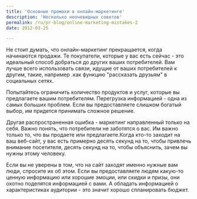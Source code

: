 ```yaml
---
title: 'Основные промахи в онлайн-маркетинге'
description: 'Несколько неочевидных советов'
permalink: /ru/pr-blog/online-marketing-mistakes-2
date: 2012-03-25

---
```


Не стоит думать, что онлайн-маркетинг прекращается, когда начинаются продажи. Те покупатели, которые у вас есть сейчас - это идеальный способ добраться до других ваших потребителей. Вам лучше всего использовать связи, идущие от ваших потребителей к другим, такие, например .как функцию "рассказать друзьям" в социальных сетях.

Попытайтесь ограничить количество продуктов и услуг, которые вы предлагаете вашим потребителям. Перегрузка информацией - одна из самых больших проблем. Если вы предоставляете слишком богатый выбор, им придется принимать сложное решение.

Другая распространенная ошибка - маркетинг направленный только на себя. Важно понять, что потребители не заботятся о вас. Им важно только то, что вы продаете или предлагаете.Когда кто-то заходит на ваш веб-сайт, у вас есть примерно десять секунд на то, чтобы привлечь внимание посетителя, десять секунд на то, чтобы объяснить, зачем вы нужны этому человеку.

Если вы не уверены в том, что на сайт заходят именно нужные вам люди, спросите их об этом. Если вы предоставляете людям какую-то ценную информацию или хорошие эмоции, или скидки и призы, они охотно поделятся информацией с вами. А обладать информацией о характеристиках аудитории - это значит хорошо спланировать бюджет.

